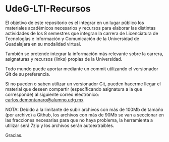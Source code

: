 # UdeG-LTI-Recursos

El objetivo de este repositorio es el integrar en un lugar público los materiales académicos necesarios y recursos para elaborar las 
distintas actividades de los 8 semestres que integran la carrera de Licenciatura de Tecnologías e Información y Comunicación de la 
Universidad de Guadalajara en su modalidad virtual.

También se pretende integrar la información más relevante sobre la carrera, asignaturas y recursos (links) propias de la Universidad.

Todo mundo puede aportar mediante un commit utilizando el versionador Git de su preferencia.

Si no pueden o saben utilizar un versionador Git, pueden hacerme llegar el material que deseen compartir (específicando asignatura
a la que corresponde) al siguiente correo electrónico: carlos.demontanaro@alumno.udg.mx

NOTA: Debido a la limitante de subir archivos con más de 100Mb de tamaño (por archivo) a Github, los archivos con más de 90Mb se van a 
seccionar en las fracciones necesarias para que no haya problema, la herramienta a utilizar será 7zip y los archivos serán autoextraíbles.

Gracias.
